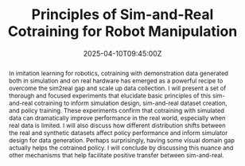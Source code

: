 ---
title: Principles of Sim-and-Real Cotraining for Robot Manipulation

event: Amazon Consumer Robotics Symposium 2025
event_url: https://www.amazon.jobs/en-gb/teams/consumer-robotics

location: Sunnyvale, CA

abstract: 'In imitation learning for robotics, cotraining with demonstration data generated both in simulation and on real hardware has emerged as a powerful recipe to overcome the sim2real gap and scale up data collection. I will present a set of thorough and focused experiments that elucidate basic principles of this sim-and-real cotraining to inform simulation design, sim-and-real dataset creation, and policy training. These experiments confirm that cotraining with simulated data can dramatically improve performance in the real world, especially when real data is limited. I will also discuss how different distribution shifts between the real and synthetic datasets affect policy performance and inform simulator design for data generation. Perhaps surprisingly, having some visual domain gap actually helps the cotrained policy. I will conclude by discussing this nuance and other mechanisms that help facilitate positive transfer between sim-and-real.'

# Talk start and end times.
#   End time can optionally be hidden by prefixing the line with `#`.
date: '2025-04-10T09:45:00Z'
# date_end: '2030-06-01T15:00:00Z'
all_day: false

# Schedule page publish date (NOT talk date).
publishDate: '2017-01-01T00:00:00Z'

authors: [admin]
tags: []

# Is this a featured talk? (true/false)
featured: false

image:
  caption: 'Slides are available.'
  focal_point: Right

url_code: ''
url_pdf: ''
url_slides: 'https://slides.com/weiadam/amazon-coro-symposium-2025'
url_video: ''

# Markdown Slides (optional).
#   Associate this talk with Markdown slides.
#   Simply enter your slide deck's filename without extension.
#   E.g. `slides = "example-slides"` references `content/slides/example-slides.md`.
#   Otherwise, set `slides = ""`.
slides: ""

# Projects (optional).
#   Associate this post with one or more of your projects.
#   Simply enter your project's folder or file name without extension.
#   E.g. `projects = ["internal-project"]` references `content/project/deep-learning/index.md`.
#   Otherwise, set `projects = []`.
projects:
  - 'context/publication/cotraining_iros/index.md'
---